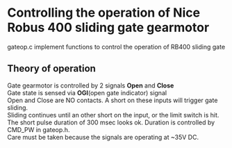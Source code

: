 # Controlling the operation of Nice Robus 400 sliding gate gearmotor

gateop.c implement functions to control the operation of RB400 sliding gate

## Theory of operation
Gate gearmotor is controlled by 2 signals <b>Open</b> and <b>Close</b><br>
Gate state is sensed via <b>OGI</b>(open gate indicator) signal<br>
Open and Close are NO contacts. A short on these inputs will trigger gate sliding.<br>
Sliding continues until an other short on the input, or the limit switch is hit.<br>
The short pulse duration of 300 msec looks ok. Duration is controlled by CMD_PW in gateop.h.<br>
Care must be taken because the signals are operating at ~35V DC.
